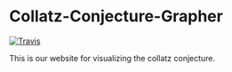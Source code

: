 # Collatz-Conjecture-Grapher

[![Travis](https://img.shields.io/travis/samdup123/Collatz.svg?style=flat-square)](https://travis-ci.org/samdup123/Collatz)

This is our website for visualizing the collatz conjecture.
